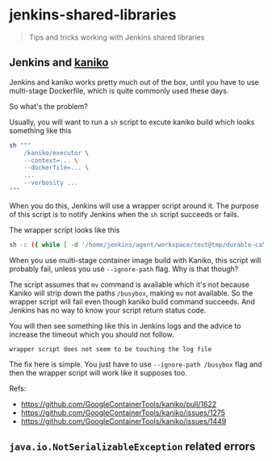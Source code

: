 # jenkins-shared-libraries

> Tips and tricks working with Jenkins shared libraries

## Jenkins and [kaniko](https://github.com/GoogleContainerTools/kaniko)

Jenkins and kaniko works pretty much out of the box, until you have to use multi-stage Dockerfile, which is quite commonly used these days.

So what's the problem?

Usually, you will want to run a `sh` script to excute kaniko build which looks something like this

```sh
sh """
    /kaniko/executor \
    --context=... \
    --dockerfile=... \
    ...
    --verbosity ...
"""
```

When you do this, Jenkins will use a wrapper script around it. The purpose of this script is to notify Jenkins when the `sh` script succeeds or fails.

The wrapper script looks like this

```sh
sh -c ({ while [ -d '/home/jenkins/agent/workspace/test@tmp/durable-ca5ae635' -a \! -f '/home/jenkins/agent/workspace/test@tmp/durable-ca5ae635/jenkins-result.txt' ]; do touch '/home/jenkins/agent/workspace/test@tmp/durable-ca5ae635/jenkins-log.txt'; sleep 3; done } & jsc=durable-16856647925e219f4405aa6c51dc26b2; JENKINS_SERVER_COOKIE=$jsc 'sh' -xe  '/home/jenkins/agent/workspace/test@tmp/durable-ca5ae635/script.sh' > '/home/jenkins/agent/workspace/test@tmp/durable-ca5ae635/jenkins-log.txt' 2>&1; echo $? > '/home/jenkins/agent/workspace/test@tmp/durable-ca5ae635/jenkins-result.txt.tmp'; mv '/home/jenkins/agent/workspace/test@tmp/durable-ca5ae635/jenkins-result.txt.tmp' '/home/jenkins/agent/workspace/test@tmp/durable-ca5ae635/jenkins-result.txt'; wait) >&- 2>&- &
```

When you use multi-stage container image build with Kaniko, this script will probably fail, unless you use `--ignore-path` flag. Why is that though?

The script assumes that `mv` command is available which it's not because Kaniko will strip down the paths `/busybox`, making `mv` not available. So the wrapper script will fail even though kaniko build command succeeds. And Jenkins has no way to know your script return status code.

You will then see something like this in Jenkins logs and the advice to increase the timeout which you should not follow.

```
wrapper script does not seem to be touching the log file 
```

The fix here is simple. You just have to use `--ignore-path /busybox` flag and then the wrapper script will work like it supposes too.

Refs:

- https://github.com/GoogleContainerTools/kaniko/pull/1622
- https://github.com/GoogleContainerTools/kaniko/issues/1275
- https://github.com/GoogleContainerTools/kaniko/issues/1449


## `java.io.NotSerializableException` related errors

